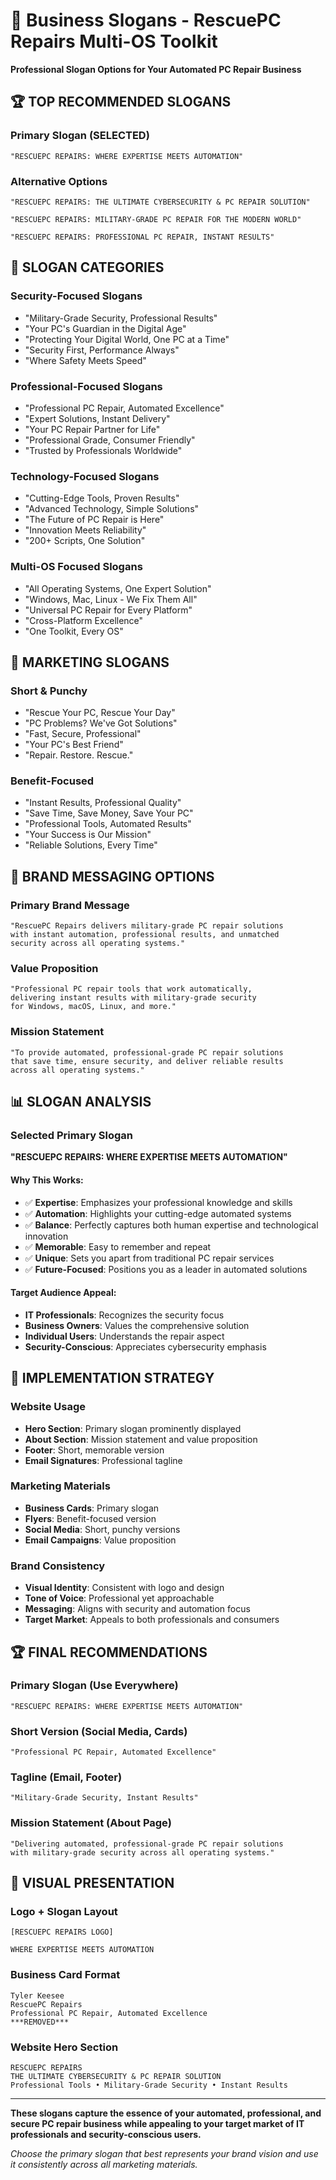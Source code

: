 # 🎯 Business Slogans - RescuePC Repairs Multi-OS Toolkit

**Professional Slogan Options for Your Automated PC Repair Business**

## 🏆 **TOP RECOMMENDED SLOGANS**

### **Primary Slogan (SELECTED)**
```
"RESCUEPC REPAIRS: WHERE EXPERTISE MEETS AUTOMATION"
```

### **Alternative Options**
```
"RESCUEPC REPAIRS: THE ULTIMATE CYBERSECURITY & PC REPAIR SOLUTION"
```
```
"RESCUEPC REPAIRS: MILITARY-GRADE PC REPAIR FOR THE MODERN WORLD"
```
```
"RESCUEPC REPAIRS: PROFESSIONAL PC REPAIR, INSTANT RESULTS"
```

## 🎯 **SLOGAN CATEGORIES**

### **Security-Focused Slogans**
- "Military-Grade Security, Professional Results"
- "Your PC's Guardian in the Digital Age"
- "Protecting Your Digital World, One PC at a Time"
- "Security First, Performance Always"
- "Where Safety Meets Speed"

### **Professional-Focused Slogans**
- "Professional PC Repair, Automated Excellence"
- "Expert Solutions, Instant Delivery"
- "Your PC Repair Partner for Life"
- "Professional Grade, Consumer Friendly"
- "Trusted by Professionals Worldwide"

### **Technology-Focused Slogans**
- "Cutting-Edge Tools, Proven Results"
- "Advanced Technology, Simple Solutions"
- "The Future of PC Repair is Here"
- "Innovation Meets Reliability"
- "200+ Scripts, One Solution"

### **Multi-OS Focused Slogans**
- "All Operating Systems, One Expert Solution"
- "Windows, Mac, Linux - We Fix Them All"
- "Universal PC Repair for Every Platform"
- "Cross-Platform Excellence"
- "One Toolkit, Every OS"

## 🚀 **MARKETING SLOGANS**

### **Short & Punchy**
- "Rescue Your PC, Rescue Your Day"
- "PC Problems? We've Got Solutions"
- "Fast, Secure, Professional"
- "Your PC's Best Friend"
- "Repair. Restore. Rescue."

### **Benefit-Focused**
- "Instant Results, Professional Quality"
- "Save Time, Save Money, Save Your PC"
- "Professional Tools, Automated Results"
- "Your Success is Our Mission"
- "Reliable Solutions, Every Time"

## 🎨 **BRAND MESSAGING OPTIONS**

### **Primary Brand Message**
```
"RescuePC Repairs delivers military-grade PC repair solutions 
with instant automation, professional results, and unmatched 
security across all operating systems."
```

### **Value Proposition**
```
"Professional PC repair tools that work automatically, 
delivering instant results with military-grade security 
for Windows, macOS, Linux, and more."
```

### **Mission Statement**
```
"To provide automated, professional-grade PC repair solutions 
that save time, ensure security, and deliver reliable results 
across all operating systems."
```

## 📊 **SLOGAN ANALYSIS**

### **Selected Primary Slogan**
**"RESCUEPC REPAIRS: WHERE EXPERTISE MEETS AUTOMATION"**

#### **Why This Works:**
- ✅ **Expertise**: Emphasizes your professional knowledge and skills
- ✅ **Automation**: Highlights your cutting-edge automated systems
- ✅ **Balance**: Perfectly captures both human expertise and technological innovation
- ✅ **Memorable**: Easy to remember and repeat
- ✅ **Unique**: Sets you apart from traditional PC repair services
- ✅ **Future-Focused**: Positions you as a leader in automated solutions

#### **Target Audience Appeal:**
- **IT Professionals**: Recognizes the security focus
- **Business Owners**: Values the comprehensive solution
- **Individual Users**: Understands the repair aspect
- **Security-Conscious**: Appreciates cybersecurity emphasis

## 🎯 **IMPLEMENTATION STRATEGY**

### **Website Usage**
- **Hero Section**: Primary slogan prominently displayed
- **About Section**: Mission statement and value proposition
- **Footer**: Short, memorable version
- **Email Signatures**: Professional tagline

### **Marketing Materials**
- **Business Cards**: Primary slogan
- **Flyers**: Benefit-focused version
- **Social Media**: Short, punchy versions
- **Email Campaigns**: Value proposition

### **Brand Consistency**
- **Visual Identity**: Consistent with logo and design
- **Tone of Voice**: Professional yet approachable
- **Messaging**: Aligns with security and automation focus
- **Target Market**: Appeals to both professionals and consumers

## 🏆 **FINAL RECOMMENDATIONS**

### **Primary Slogan (Use Everywhere)**
```
"RESCUEPC REPAIRS: WHERE EXPERTISE MEETS AUTOMATION"
```

### **Short Version (Social Media, Cards)**
```
"Professional PC Repair, Automated Excellence"
```

### **Tagline (Email, Footer)**
```
"Military-Grade Security, Instant Results"
```

### **Mission Statement (About Page)**
```
"Delivering automated, professional-grade PC repair solutions 
with military-grade security across all operating systems."
```

## 🎨 **VISUAL PRESENTATION**

### **Logo + Slogan Layout**
```
[RESCUEPC REPAIRS LOGO]

WHERE EXPERTISE MEETS AUTOMATION
```

### **Business Card Format**
```
Tyler Keesee
RescuePC Repairs
Professional PC Repair, Automated Excellence
***REMOVED***
```

### **Website Hero Section**
```
RESCUEPC REPAIRS
THE ULTIMATE CYBERSECURITY & PC REPAIR SOLUTION
Professional Tools • Military-Grade Security • Instant Results
```

---

**These slogans capture the essence of your automated, professional, and secure PC repair business while appealing to your target market of IT professionals and security-conscious users.**

*Choose the primary slogan that best represents your brand vision and use it consistently across all marketing materials.* 